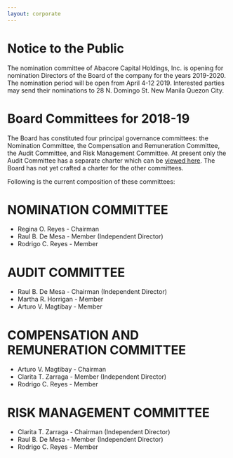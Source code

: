 ```yaml
---
layout: corporate
---
```


Notice to the Public
====
The nomination committee of Abacore Capital Holdings, Inc. is opening for nomination Directors of the Board of the company for the years 2019-2020. The nomination period will be open from April 4-12 2019. Interested parties may send their nominations to 28 N. Domingo St. New Manila Quezon City.


Board Committees for 2018-19
====

The Board has constituted four principal governance committees:  the Nomination Committee, the Compensation and Remuneration Committee, the Audit Committee, and Risk Management Committee.  At present only the Audit Committee has a separate charter which can be <a href="https://drive.google.com/file/d/0B19lvllezMF1RmVweWhpY280VTQ/view?usp=sharing" target="_new">viewed here</a>.  The Board has not yet crafted a charter for the other committees.

Following is the current composition of these committees:

NOMINATION COMMITTEE
====
- Regina O. Reyes			-  Chairman
- Raul B. De Mesa 		-  Member (Independent Director)
- Rodrigo C. Reyes				-  Member


AUDIT COMMITTEE
===========
- Raul B. De Mesa			-  Chairman (Independent Director)
- Martha R. Horrigan		-  Member
- Arturo V. Magtibay		-  Member


COMPENSATION AND REMUNERATION COMMITTEE
====
- Arturo V. Magtibay			-  Chairman
- Clarita T. Zarraga			-  Member (Independent Director)
- Rodrigo C. Reyes				-  Member


RISK MANAGEMENT COMMITTEE
====
- Clarita T. Zarraga			-  Chairman (Independent Director)
- Raul B. De Mesa			-  Member (Independent Director)
- Rodrigo C. Reyes				-  Member
